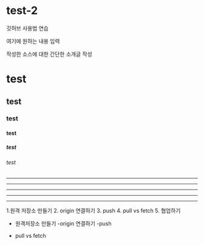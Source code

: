 # test-2

깃허브 사용법 연습

여기에 원하는 내용 입력

작성한 소스에 대한 간단한 소개글 작성

# test
## test
### test
#### test
##### test
###### test


---
------
***
******
* * *

1.원격 저장소 만들기
2. origin 연결하기
3. push
4. pull vs fetch
5. 협업하기

- 원격저장소 만들기
  -origin 연결하기
  -push
* pull vs fetch
